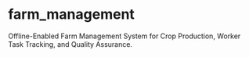 # farm_management

Offline-Enabled Farm Management System for Crop Production, Worker Task Tracking, and Quality Assurance.
